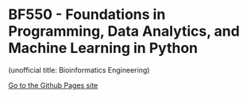 # BF550 - Foundations in Programming, Data Analytics, and Machine Learning in Python

(unofficial title: Bioinformatics Engineering)

[Go to the Github Pages site](https://github.com/adamlabadorf/bf550)
